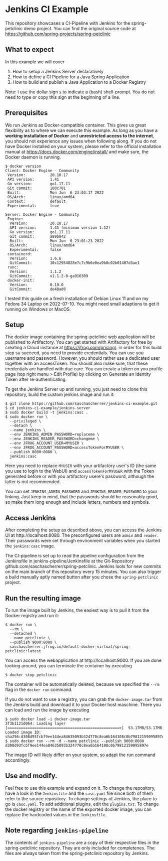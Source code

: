 # Jenkins CI Example
This repository showcases a CI-Pipeline with Jenkins for the
spring-petclinic demo project. You can find the original source code
at  https://github.com/spring-projects/spring-petclinic

## What to expect
In this example we will cover
1) How to setup a Jenkins Server declaratively
2) How to define a CI Pipeline for a Java Spring Application
3) How to build and publish a Java Application to a Docker Registry

Note: I use the dollar sign `$` to indicate a (bash) shell-prompt.
You do not need to type or copy this sign at the beginning of a line.

## Prerequisites
We run Jenkins as Docker-compatible container. This gives us great flexibility
as to where we can execute this example. As long as you have a **working 
installation of Docker** and **unrestricted access to the internet**, you 
should not experience any issues when following along. If you do not have
Docker installed on your system, please refer to the official installation
manual at https://docs.docker.com/engine/install/ and make sure, the Docker
daemon is running.

```
$ docker version
Client: Docker Engine - Community
 Version:           20.10.17
 API version:       1.41
 Go version:        go1.17.11
 Git commit:        100c701
 Built:             Mon Jun  6 23:03:17 2022
 OS/Arch:           linux/amd64
 Context:           default
 Experimental:      true

Server: Docker Engine - Community
 Engine:
  Version:          20.10.17
  API version:      1.41 (minimum version 1.12)
  Go version:       go1.17.11
  Git commit:       a89b842
  Built:            Mon Jun  6 23:01:23 2022
  OS/Arch:          linux/amd64
  Experimental:     false
 containerd:
  Version:          1.6.6
  GitCommit:        10c12954828e7c7c9b6e0ea9b0c02b01407d3ae1
 runc:
  Version:          1.1.2
  GitCommit:        v1.1.2-0-ga916309
 docker-init:
  Version:          0.19.0
  GitCommit:        de40ad0
```

I tested this guide on a fresh installation of Debian Linux 11
and on my Fedora 34 Laptop on 2022-07-10. You might need small
adaptions to get it running on Windows or MacOS.

## Setup
The docker image containing the spring-petclinic web application
will be published to Artifactory. You can get started with Artifactory
for free by creating a Cloud instance at https://jfrog.com/pricing/.
in order for this build step su succeed, you need to provide credentials.
You can use you username and password. However, you should rather use
a dedicated user together with an accessToken. You should also make sure,
that these credentials are handled with due care.
You can create a token on you profile page (top right menu > Edit Profile)
by clicking on Generate an Identity Token after re-authenticating.

To get the Jenkins Server up and running, you just need to clone
this repository, build the custom jenkins image and run it:
```
$ git clone https://github.com/saschascherrer/jenkins-ci-example.git
$ cd jenkins-ci-example/jenkins-server
$ sudo docker build -t jenkins:casc .
$ sudo docker run \
  --privileged \
  --detach \
  --name jenkins \
  --env JENKINS_ADMIN_PASSWORD=replaceme \
  --env JENKINS_READER_PASSWORD=changeme \
  --env JFROG_ACCOUNT_USER=MYUSER \
  --env JFROG_ACCOUNT_PASSWORD=accessTokenForMYUSER \
  --publish 8080:8080 \
  jenkins:casc
```
Here you need to replace `MYUSER` with your artifactory user's ID (the
same you use to login to the WebUI) and `accessTokenForMYUSER` with
the Token generated before or with you artifactory usere's password, although
the latter is not recommended.

You can set `JENKINS_ADMIN_PASSWORD` and `JENKINS_READER_PASSWORD` to your
linking. Just keep in mind, that the passwords should be reasonably good, so
make them long enough and include letters, numbers and symbols.

## Access Jenkins
After completing the setup as described above, you can access the Jenkins UI
at http://localhost:8080. The preconfigured users are `admin` and `reader`.
Their passwords were set through environment variables when you started the 
`jenkins:casc` image.

The CI-pipeline is set up to read the pipeline configuration from the 
Jenkinsfile in jenkins-pipeline/Jenkinsfile at the Git-Repository
github.com/saschascherrer/spring-petclinic.
Jenkins lools for new commits on the main branch of this repository
every 15 minutes. You can also trigger a build manually aptly named
button after you chose the `spring-petclinic` project.

## Run the resulting image
To run the image built by Jenkins, the easiest way is to pull it
from the Docker registry and run it:
```
$ docker run \ 
  --rm \
  --detached \
  --name petclinic \
  --publish 9000:8080 \
  saschascherrer.jfrog.io/default-docker-virtual/spring-petclinic:latest
```
You can access the webapplication at http://localhost:9000. If you are
done looking around, you can terminate the container by executing
```
$ docker stop petclinic
```
The container will be automatically deleted, because we specified the
`--rm` flag in the `docker run` command.

If you do not want to use a registry, you can grab the `docker-image.tar`
from the Jenkins build and download it to your Docker host maschine.
There you can load and run the image by executing
```
$ sudo docker load -i docker-image.tar 
3f3b1121d064: Loading layer [==================================================>]  53.17MB/53.17MB
Loaded image ID: sha256:d308d93fcbf9ee144ea84635093b324770c8ea6b164108c0b79812159095897e
$ sudo docker run --rm -d --name petclinic --publish 9000:8080 d308d93fcbf9ee144ea84635093b324770c8ea6b164108c0b79812159095897e
```
The image ID will likely differ on your system, so adapt the run command accordingly.

## Use and modify.
Feel free to use this example and expand on it.
To change the repository, have a look in the `Jenkinsfile` and the 
`casc.yaml` file since both of them refer to the source repository.
To change settings of Jenkins, the place to go is `casc.yaml`. To
add additional plugins, edit the `plugins.txt`.
To change the docker registry or the name of the exported docker
image, you can replace the hardcoded values in the `Jenkinsfile`.

## Note regarding `jenkins-pipeline`
The contents of `jenkins-pipeline` are a copy of their respective
files in the spring-petclinic repository. They are only included for
completenes. The files are always taken from the spring-petclinic
repository by Jenkins.
